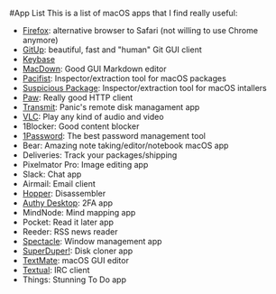 #App List
This is a list of macOS apps that I find really useful:

 - [Firefox](https://www.mozilla.org/en-US/firefox/): alternative browser to Safari (not willing to use Chrome anymore)
 - [GitUp](https://gitup.co): beautiful, fast and "human" Git GUI client
 - [Keybase](https://keybase.io)
 - [MacDown](https://macdown.uranusjr.com): Good GUI Markdown editor
 - [Pacifist](https://www.charlessoft.com): Inspector/extraction tool for macOS packages
 - [Suspicious Package](https://www.mothersruin.com/software/SuspiciousPackage/): Inspector/extraction tool for macOS intallers
 - [Paw](https://paw.cloud): Really good HTTP client
 - [Transmit](https://www.panic.com/transmit/): Panic's remote disk managament app
 - [VLC](https://www.videolan.org/vlc/): Play any kind of audio and video
 - 1Blocker: Good content blocker
 - [1Password](https://1password.com): The best password management tool
 - Bear: Amazing note taking/editor/notebook macOS app
 - Deliveries: Track your packages/shipping
 - Pixelmator Pro: Image editing app
 - Slack: Chat app
 - Airmail: Email client
 - [Hopper](https://www.hopperapp.com): Disassembler
 - [Authy Desktop](https://authy.com): 2FA app
 - MindNode: Mind mapping app
 - Pocket: Read it later app
 - Reeder: RSS news reader
 - [Spectacle](https://www.spectacleapp.com): Window management app
 - [SuperDuper!](https://www.shirt-pocket.com/SuperDuper/SuperDuperDescription.html): Disk cloner app
 - [TextMate](https://github.com/textmate/textmate): macOS GUI editor
 - [Textual](https://www.codeux.com/textual/): IRC client
 - Things: Stunning To Do app